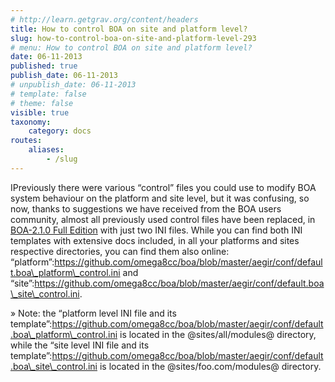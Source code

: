 ```yaml
---
# http://learn.getgrav.org/content/headers
title: How to control BOA on site and platform level?
slug: how-to-control-boa-on-site-and-platform-level-293
# menu: How to control BOA on site and platform level?
date: 06-11-2013
published: true
publish_date: 06-11-2013
# unpublish_date: 06-11-2013
# template: false
# theme: false
visible: true
taxonomy:
    category: docs
routes:
    aliases:
        - /slug
---
```


<a name="node-q"></a>

IPreviously there were various “control” files you could use to modify BOA system behaviour on the platform and site level, but it was confusing, so now, thanks to suggestions we have received from the BOA users community, almost all previously used control files have been replaced, in [BOA-2.1.0 Full Edition](https://omega8.cc/boa-210-full-edition-289) with just two INI files. While you can find both INI templates with extensive docs included, in all your platforms and sites respective directories, you can find them also online: “platform”:https://github.com/omega8cc/boa/blob/master/aegir/conf/default.boa\_platform\_control.ini and “site”:https://github.com/omega8cc/boa/blob/master/aegir/conf/default.boa\_site\_control.ini.

<a name="node-q"></a>

» Note: the “platform level INI file and its template”:https://github.com/omega8cc/boa/blob/master/aegir/conf/default.boa\_platform\_control.ini is located in the @sites/all/modules@ directory, while the “site level INI file and its template”:https://github.com/omega8cc/boa/blob/master/aegir/conf/default.boa\_site\_control.ini is located in the @sites/foo.com/modules@ directory.